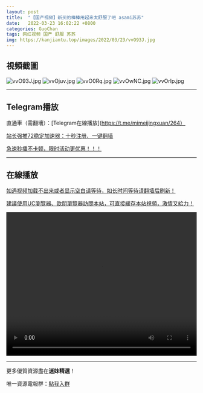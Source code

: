 ```yaml
---
layout: post
title:  "【国产视频】新买的棒棒用起来太舒服了吧 asami苏苏"
date:   2022-03-23 16:02:22 +0800
categories: GuoChan
tags: 网红视频 国产 舒服 苏苏
img: https://kanjiantu.top/images/2022/03/23/vvO93J.jpg
---
```



## 視頻截圖

![vvO93J.jpg](https://kanjiantu.top/images/2022/03/23/vvO93J.jpg)
![vvOjuv.jpg](https://kanjiantu.top/images/2022/03/23/vvOjuv.jpg)
![vvO0Rq.jpg](https://kanjiantu.top/images/2022/03/23/vvO0Rq.jpg)
![vvOwNC.jpg](https://kanjiantu.top/images/2022/03/23/vvOwNC.jpg)
![vvOrlp.jpg](https://kanjiantu.top/images/2022/03/23/vvOrlp.jpg)

* * *
## Telegram播放

直通車（需翻墻）：[Telegram在線播放](https://t.me/mimeijingxuan/264）

<u>站长强推72稳定加速器：[十秒注册、一键翻墙](https://www.mimei.blog/skip/vpn.html) </u>


<u>急速秒播不卡顿，限时活动更优惠！！！</u>
* * *
## 在線播放
<u>如遇视频加载不出来或者显示空白请等待，如长时间等待请翻墙后刷新！</u>

<u>建議使用UC瀏覽器、歐朋瀏覽器訪問本站，可直接緩存本站視頻，激情又給力！</u>
<center><video src="https://cdn.publer.io/uploads/videos/6247fe52db279732fb55c57c/26e61568e7c82f6d3a82668841bf57df.mp4" width="100%" height="380px" controls="controls"></video></center>


* * *
更多優質資源盡在**迷妹精選**！

唯一資源電報群：[點我入群](https://t.me/mimeijingxuan)


